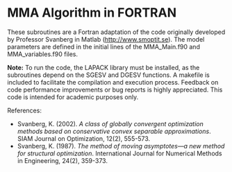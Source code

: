 # MMA Algorithm in FORTRAN

These subroutines are a Fortran adaptation of the code originally developed by Professor Svanberg in Matlab (http://www.smoptit.se). The model parameters are defined in the initial lines of the MMA_Main.f90 and MMA_variables.f90 files.

**Note:** To run the code, the LAPACK library must be installed, as the subroutines depend on the SGESV and DGESV functions. A makefile is included to facilitate the compilation and execution process. Feedback on code performance improvements or bug reports is highly appreciated. This code is intended for academic purposes only.

References:
- Svanberg, K. (2002). *A class of globally convergent optimization methods based on conservative convex separable approximations*. SIAM Journal on Optimization, 12(2), 555-573.
- Svanberg, K. (1987). *The method of moving asymptotes—a new method for structural optimization*. International Journal for Numerical Methods in Engineering, 24(2), 359-373.
